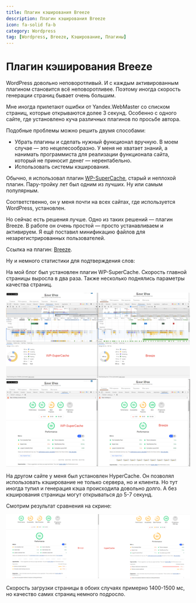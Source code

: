 ```yaml
---
title: Плагин кэширования Breeze
description: Плагин кэширования Breeze
icon: fa-solid fa-b
category: Wordpress
tag: [Wordpress, Breeze, Кэширование, Плагины]
---
```


# Плагин кэширования Breeze

WordPress довольно неповоротливый. И с каждым активированным плагином становится всё неповоротливее. Поэтому иногда скорость генерации страниц бывает очень большим.

Мне иногда прилетают ошибки от Yandex.WebMaster со списком страниц, которые открываются долее 3 секунд. Особенно с одного сайте, где установлено куча различных плагинов по просьбе автора.

Подобные проблемы можно решить двумя способами:

* Убрать плагины и сделать нужный функционал вручную. В моем случае — это нецелесообразно. У меня не хватает знаний, а нанимать программиста для реализации функционала сайта, который не приносит денег — нерентабельно.
* Использовать системы кэширования.

Обычно, я использовал плагин [WP-SuperCache](https://ichiblog.ru/wordpress-plugin-wp-super-cache/), старый и неплохой плагин. Пару-тройку лет был одним из лучших. Ну или самым популярным.

Соответственно, он у меня почти на всех сайтах, где используется WordPress, установлен.

Но сейчас есть решения лучше. Одно из таких решений — плагин Breeze. В работе он очень простой — просто устанавливаем и активируем. Я ещё поставил минификацию файлов для незарегистрированных пользователей.

Ссылка на плагин: [Breeze](https://ru.wordpress.org/plugins/breeze/).

Ну и немного статистики для подтверждения слов:

<SiteInfo name="Мой блог" url="https://ichiblog.ru" preview="/preview_site/ichiblog.ru.png" />

На мой блог был установлен плагин WP-SuperCache. Скорость главной страницы выросла в два раза. Также несколько поднялись параметры качества страниц.

![](./breeze-1.png)
![](./breeze-2.png)

На другом сайте у меня был установлен HyperCache. Он позволял использовать кэширование не только сервера, но и клиента. Но тут иногда тупил и генерация кэша происходила довольно долго. А без кэширования страницы могут открываться до 5-7 секунд.

Смотрим результат сравнения на скрине:

![](./breeze-3.png)

Скорость загрузки страницы в обоих случаях примерно 1400-1500 мс, но качество самих страниц немного подросло.
